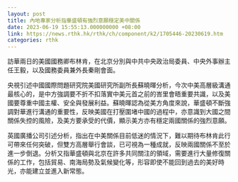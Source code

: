 ```yaml
---
layout: post
title: 內地專家分析指華盛頓有強烈意願穩定美中關係
date: 2023-06-19 15:55:13.000000000 +08:00
link: https://news.rthk.hk/rthk/ch/component/k2/1705446-20230619.htm
categories: rthk
---
```


訪華兩日的美國國務卿布林肯，在北京分別與中共中央政治局委員、中央外事辦主任王毅，以及國務委員兼外長秦剛會面。

央視引述中國國際問題研究院美國研究所副所長蘇曉暉分析，今次中美高層級溝通最核心的，是中方強調要不折不扣落實中美元首之前的峇里會晤重要共識，以及美國要尊重中國主權、安全與發展利益。蘇曉暉認為從美方角度來說，華盛頓不斷強調對華進行溝通的重要性，反映美國在打壓圍堵中國的過程中，亦意識到大國之間關係失控的風險，及美方要承受的代價，顯示美方亦有穩定兩國關係的強烈意願。

英國廣播公司引述分析，指出在中美關係目前低迷的情況下，難以期待布林肯此行可帶來任何突破，但雙方高層舉行會談，已可視為一種成就，反映兩國關係不至於進一步倒退。分析又指華盛頓與北京在許多共同關注的領域，需要進行大量修復關係的工作，包括貿易、南海局勢及氣候變化等，形容即使不能回到過去的美好時光，亦能建立並進入新常態。
